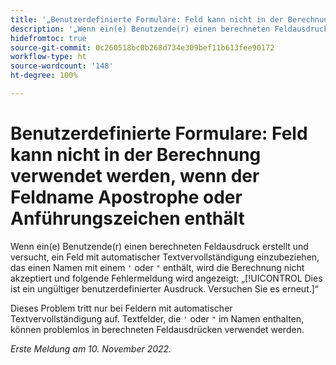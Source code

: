 ```yaml
---
title: '„Benutzerdefinierte Formulare: Feld kann nicht in der Berechnung verwendet werden, wenn der Feldname Apostrophe oder Anführungszeichen enthält“'
description: '„Wenn ein(e) Benutzende(r) einen berechneten Feldausdruck erstellt und versucht, ein Feld mit automatischer Textvervollständigung einzubeziehen, das einen Namen mit einem Apostroph oder Anführungszeichen enthält, wird die Berechnung nicht akzeptiert und folgende Fehlermeldung wird angezeigt: Dies ist ein ungültiger benutzerdefinierter Ausdruck. Versuchen Sie es erneut.“'
hidefromtoc: true
source-git-commit: 0c260518bc0b268d734e309bef11b613fee90172
workflow-type: ht
source-wordcount: '148'
ht-degree: 100%

---
```



# Benutzerdefinierte Formulare: Feld kann nicht in der Berechnung verwendet werden, wenn der Feldname Apostrophe oder Anführungszeichen enthält

Wenn ein(e) Benutzende(r) einen berechneten Feldausdruck erstellt und versucht, ein Feld mit automatischer Textvervollständigung einzubeziehen, das einen Namen mit einem `'` oder `"` enthält, wird die Berechnung nicht akzeptiert und folgende Fehlermeldung wird angezeigt: „[!UICONTROL Dies ist ein ungültiger benutzerdefinierter Ausdruck. Versuchen Sie es erneut.]“

Dieses Problem tritt nur bei Feldern mit automatischer Textvervollständigung auf. Textfelder, die `'` oder `"` im Namen enthalten, können problemlos in berechneten Feldausdrücken verwendet werden.

_Erste Meldung am 10. November 2022._

